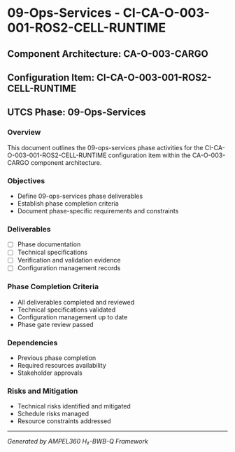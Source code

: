 # 09-Ops-Services - CI-CA-O-003-001-ROS2-CELL-RUNTIME

## Component Architecture: CA-O-003-CARGO
## Configuration Item: CI-CA-O-003-001-ROS2-CELL-RUNTIME
## UTCS Phase: 09-Ops-Services

### Overview
This document outlines the 09-ops-services phase activities for the CI-CA-O-003-001-ROS2-CELL-RUNTIME configuration item within the CA-O-003-CARGO component architecture.

### Objectives
- Define 09-ops-services phase deliverables
- Establish phase completion criteria
- Document phase-specific requirements and constraints

### Deliverables
- [ ] Phase documentation
- [ ] Technical specifications
- [ ] Verification and validation evidence
- [ ] Configuration management records

### Phase Completion Criteria
- All deliverables completed and reviewed
- Technical specifications validated
- Configuration management up to date
- Phase gate review passed

### Dependencies
- Previous phase completion
- Required resources availability
- Stakeholder approvals

### Risks and Mitigation
- Technical risks identified and mitigated
- Schedule risks managed
- Resource constraints addressed

---
*Generated by AMPEL360 H₂-BWB-Q Framework*

